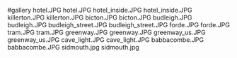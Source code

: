 #gallery
hotel.JPG	hotel.JPG
hotel_inside.JPG	hotel_inside.JPG
killerton.JPG	killerton.JPG
bicton.JPG	bicton.JPG
budleigh.JPG	budleigh.JPG
budleigh_street.JPG	budleigh_street.JPG
forde.JPG	forde.JPG
tram.JPG	tram.JPG
greenway.JPG	greenway.JPG
greenway_us.JPG	greenway_us.JPG
cave_light.JPG	cave_light.JPG
babbacombe.JPG	babbacombe.JPG
sidmouth.jpg	sidmouth.jpg
